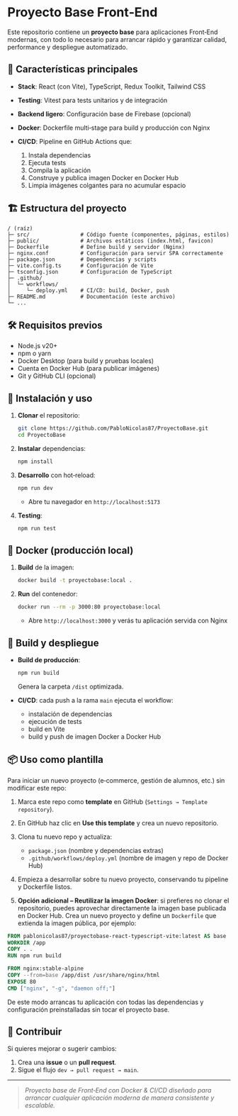 # Proyecto Base Front‑End

Este repositorio contiene un **proyecto base** para aplicaciones Front‑End modernas, con todo lo necesario para arrancar rápido y garantizar calidad, performance y despliegue automatizado.

## 🚀 Características principales

* **Stack**: React (con Vite), TypeScript, Redux Toolkit, Tailwind CSS
* **Testing**: Vitest para tests unitarios y de integración
* **Backend ligero**: Configuración base de Firebase (opcional)
* **Docker**: Dockerfile multi‑stage para build y producción con Nginx
* **CI/CD**: Pipeline en GitHub Actions que:

  1. Instala dependencias
  2. Ejecuta tests
  3. Compila la aplicación
  4. Construye y publica imagen Docker en Docker Hub
  5. Limpia imágenes colgantes para no acumular espacio

## 🏗️ Estructura del proyecto

```text
/ (raíz)
├─ src/                # Código fuente (componentes, páginas, estilos)
├─ public/             # Archivos estáticos (index.html, favicon)
├─ Dockerfile          # Define build y servidor (Nginx)
├─ nginx.conf          # Configuración para servir SPA correctamente
├─ package.json        # Dependencias y scripts
├─ vite.config.ts      # Configuración de Vite
├─ tsconfig.json       # Configuración de TypeScript
├─ .github/
│  └─ workflows/
│     └─ deploy.yml    # CI/CD: build, Docker, push
├─ README.md           # Documentación (este archivo)
└─ ...
```

## 🛠️ Requisitos previos

* Node.js v20+
* npm o yarn
* Docker Desktop (para build y pruebas locales)
* Cuenta en Docker Hub (para publicar imágenes)
* Git y GitHub CLI (opcional)

## 🔧 Instalación y uso

1. **Clonar** el repositorio:

   ```bash
   git clone https://github.com/PabloNicolas87/ProyectoBase.git
   cd ProyectoBase
   ```

2. **Instalar** dependencias:

   ```bash
   npm install
   ```

3. **Desarrollo** con hot‑reload:

   ```bash
   npm run dev
   ```

   * Abre tu navegador en `http://localhost:5173`

4. **Testing**:

   ```bash
   npm run test
   ```

## 🐳 Docker (producción local)

1. **Build** de la imagen:

   ```bash
   docker build -t proyectobase:local .
   ```

2. **Run** del contenedor:

   ```bash
   docker run --rm -p 3000:80 proyectobase:local
   ```

   * Abre `http://localhost:3000` y verás tu aplicación servida con Nginx

## 🚢 Build y despliegue

* **Build de producción**:

  ```bash
  npm run build
  ```

  Genera la carpeta `/dist` optimizada.

* **CI/CD**: cada push a la rama `main` ejecuta el workflow:

  * instalación de dependencias
  * ejecución de tests
  * build en Vite
  * build y push de imagen Docker a Docker Hub

## 📦 Uso como plantilla

Para iniciar un nuevo proyecto (e‑commerce, gestión de alumnos, etc.) sin modificar este repo:

1. Marca este repo como **template** en GitHub (`Settings → Template repository`).

2. En GitHub haz clic en **Use this template** y crea un nuevo repositorio.

3. Clona tu nuevo repo y actualiza:

   * `package.json` (nombre y dependencias extras)
   * `.github/workflows/deploy.yml` (nombre de imagen y repo de Docker Hub)

4. Empieza a desarrollar sobre tu nuevo proyecto, conservando tu pipeline y Dockerfile listos.

5. **Opción adicional – Reutilizar la imagen Docker**: si prefieres no clonar el repositorio, puedes aprovechar directamente la imagen base publicada en Docker Hub. Crea un nuevo proyecto y define un `Dockerfile` que extienda la imagen pública, por ejemplo:

```Dockerfile
FROM pablonicolas87/proyectobase-react-typescript-vite:latest AS base
WORKDIR /app
COPY . .
RUN npm run build

FROM nginx:stable-alpine
COPY --from=base /app/dist /usr/share/nginx/html
EXPOSE 80
CMD ["nginx", "-g", "daemon off;"]
```

De este modo arrancas tu aplicación con todas las dependencias y configuración preinstalladas sin tocar el proyecto base.

## 🤝 Contribuir

Si quieres mejorar o sugerir cambios:

1. Crea una **issue** o un **pull request**.
2. Sigue el flujo `dev → pull request → main`.

---

> *Proyecto base de Front‑End con Docker & CI/CD diseñado para arrancar cualquier aplicación moderna de manera consistente y escalable.*
